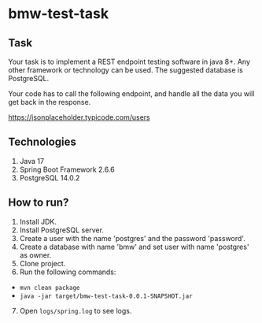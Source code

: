 # bmw-test-task
## Task
Your task is to implement a REST endpoint testing software in java 8+. Any other framework or technology can be used. The suggested database is PostgreSQL.

Your code has to call the following endpoint, and handle all the data you will get back in the response.

https://jsonplaceholder.typicode.com/users
## Technologies
1. Java 17
2. Spring Boot Framework 2.6.6
3. PostgreSQL 14.0.2

## How to run?
1. Install JDK.
2. Install PostgreSQL server.
3. Create a user with the name 'postgres' and the password 'password'.
4. Create a database with name 'bmw' and set user with name 'postgres' as owner.
5. Clone project.
6. Run the following commands:
- `mvn clean package`
- `java -jar target/bmw-test-task-0.0.1-SNAPSHOT.jar`
7. Open `logs/spring.log` to see logs.
